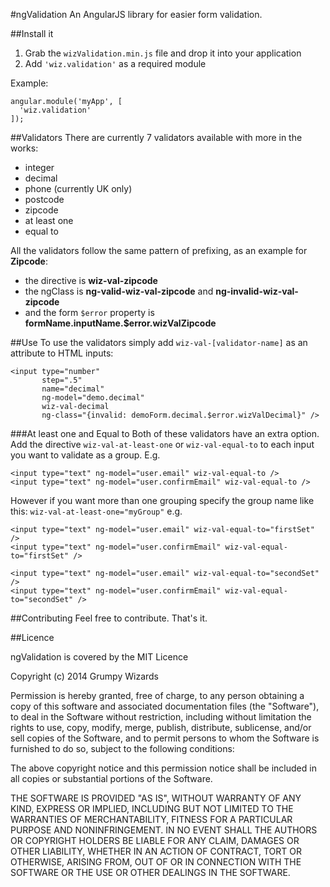 #ngValidation
An AngularJS library for easier form validation.

##Install it
1. Grab the `wizValidation.min.js` file and drop it into your application
2. Add `'wiz.validation'` as a required module

Example:

    angular.module('myApp', [
      'wiz.validation'
    ]);


##Validators
There are currently 7 validators available with more in the works:

- integer
- decimal
- phone (currently UK only)
- postcode
- zipcode
- at least one
- equal to

All the validators follow the same pattern of prefixing, as an example for **Zipcode**:

- the directive is **wiz-val-zipcode**
- the ngClass is **ng-valid-wiz-val-zipcode** and **ng-invalid-wiz-val-zipcode**
- and the form `$error` property is **formName.inputName.$error.wizValZipcode**

##Use
To use the validators simply add `wiz-val-[validator-name]` as an attribute to HTML inputs:

    <input type="number"
           step=".5"
           name="decimal"
           ng-model="demo.decimal"
           wiz-val-decimal
           ng-class="{invalid: demoForm.decimal.$error.wizValDecimal}" />

###At least one and Equal to
Both of these validators have an extra option. Add the directive `wiz-val-at-least-one` or `wiz-val-equal-to` to each input you want to validate as a group. E.g.

    <input type="text" ng-model="user.email" wiz-val-equal-to />
    <input type="text" ng-model="user.confirmEmail" wiz-val-equal-to />
    
However if you want more than one grouping specify the group name like this: `wiz-val-at-least-one="myGroup"` e.g.

    <input type="text" ng-model="user.email" wiz-val-equal-to="firstSet" />
    <input type="text" ng-model="user.confirmEmail" wiz-val-equal-to="firstSet" />

    <input type="text" ng-model="user.email" wiz-val-equal-to="secondSet" />
    <input type="text" ng-model="user.confirmEmail" wiz-val-equal-to="secondSet" />

##Contributing
Feel free to contribute. That's it.

##Licence

ngValidation is covered by the MIT Licence

Copyright (c) 2014 Grumpy Wizards

Permission is hereby granted, free of charge, to any person obtaining a copy of this software and associated documentation files (the "Software"), to deal in the Software without restriction, including without limitation the rights to use, copy, modify, merge, publish, distribute, sublicense, and/or sell copies of the Software, and to permit persons to whom the Software is furnished to do so, subject to the following conditions:

The above copyright notice and this permission notice shall be included in all copies or substantial portions of the Software.

THE SOFTWARE IS PROVIDED "AS IS", WITHOUT WARRANTY OF ANY KIND, EXPRESS OR IMPLIED, INCLUDING BUT NOT LIMITED TO THE WARRANTIES OF MERCHANTABILITY, FITNESS FOR A PARTICULAR PURPOSE AND NONINFRINGEMENT. IN NO EVENT SHALL THE AUTHORS OR COPYRIGHT HOLDERS BE LIABLE FOR ANY CLAIM, DAMAGES OR OTHER LIABILITY, WHETHER IN AN ACTION OF CONTRACT, TORT OR OTHERWISE, ARISING FROM, OUT OF OR IN CONNECTION WITH THE SOFTWARE OR THE USE OR OTHER DEALINGS IN THE SOFTWARE.
